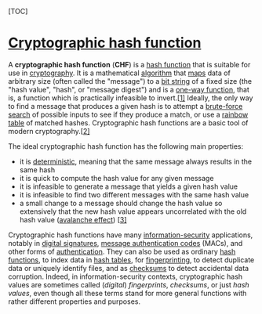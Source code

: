 [TOC]



# [Cryptographic hash function](https://en.wikipedia.org/wiki/Cryptographic_hash_function)

A **cryptographic hash function** (**CHF**) is a [hash function](https://en.wikipedia.org/wiki/Hash_function) that is suitable for use in [cryptography](https://en.wikipedia.org/wiki/Cryptography). It is a mathematical [algorithm](https://en.wikipedia.org/wiki/Algorithm) that [maps](https://en.wikipedia.org/wiki/Map_(mathematics)) data of arbitrary size (often called the "message") to a [bit string](https://en.wikipedia.org/wiki/Bit_string) of a fixed size (the "hash value", "hash", or "message digest") and is a [one-way function](https://en.wikipedia.org/wiki/One-way_function), that is, a function which is practically infeasible to invert.[[1\]](https://en.wikipedia.org/wiki/Cryptographic_hash_function#cite_note-:1-1) Ideally, the only way to find a message that produces a given hash is to attempt a [brute-force search](https://en.wikipedia.org/wiki/Brute-force_search) of possible inputs to see if they produce a match, or use a [rainbow table](https://en.wikipedia.org/wiki/Rainbow_table) of matched hashes. Cryptographic hash functions are a basic tool of modern cryptography.[[2\]](https://en.wikipedia.org/wiki/Cryptographic_hash_function#cite_note-2)

The ideal cryptographic hash function has the following main properties:

- it is [deterministic](https://en.wikipedia.org/wiki/Deterministic_algorithm), meaning that the same message always results in the same hash
- it is quick to compute the hash value for any given message
- it is infeasible to generate a message that yields a given hash value
- it is infeasible to find two different messages with the same hash value
- a small change to a message should change the hash value so extensively that the new hash value appears uncorrelated with the old hash value ([avalanche effect](https://en.wikipedia.org/wiki/Avalanche_effect)) [[3\]](https://en.wikipedia.org/wiki/Cryptographic_hash_function#cite_note-3)

Cryptographic hash functions have many [information-security](https://en.wikipedia.org/wiki/Information_security) applications, notably in [digital signatures](https://en.wikipedia.org/wiki/Digital_signature), [message authentication codes](https://en.wikipedia.org/wiki/Message_authentication_codes) (MACs), and other forms of [authentication](https://en.wikipedia.org/wiki/Authentication). They can also be used as ordinary [hash functions](https://en.wikipedia.org/wiki/Hash_function), to index data in [hash tables](https://en.wikipedia.org/wiki/Hash_table), for [fingerprinting](https://en.wikipedia.org/wiki/Fingerprint_(computing)), to detect duplicate data or uniquely identify files, and as [checksums](https://en.wikipedia.org/wiki/Checksum) to detect accidental data corruption. Indeed, in information-security contexts, cryptographic hash values are sometimes called (*digital*) *fingerprints*, *checksums*, or just *hash values*, even though all these terms stand for more general functions with rather different properties and purposes.

